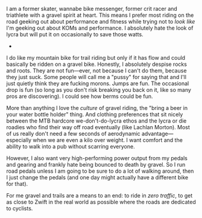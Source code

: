 I am a former skater, wannabe bike messenger,  former crit racer and triathlete with a gravel spirit at heart. This means I prefer most riding on the road geeking out about performance and fitness while trying not to *look like* I'm geeking out about KOMs and performance. I absolutely hate the look of lycra but will put it on occasionally to save those watts.

-

I do like my mountain bike for trail riding but only if it has flow and could basically be ridden on a gravel bike. Honestly, I absolutely despise rocks and roots. They are not fun—ever, not because I can't do them, because they just suck. Some people will call me a "pussy" for saying that and I'll just quietly think they are fucking morons. Jumps are fun. The occasional drop is fun (so long as you don't risk breaking you back on it, like so many pros are discovering). I could see how berms could be fun.

More than anything I love the *culture* of gravel riding, the "bring a beer in your water bottle holder" thing. And clothing preferences that sit nicely between the MTB hardcore we-don't-do-lycra ethos and the lycra or die roadies who find their way off road eventually (like Lachlan Morton). Most of us really don't need a few seconds of aerodynamic advantage—especially when we are even a kilo over weight. I want comfort and the ability to walk into a pub without scarring everyone. 

However, I also want very high-performing power output from my pedals and gearing and frankly hate being bounced to death by gravel. So I run road pedals unless I am going to be sure to do a lot of walking around, then I just change the pedals (and one day might actually have a different bike for that). 

For me gravel and trails are a means to an end: to ride in *zero traffic*, to get as close to Zwift in the real world as possible where the roads are dedicated to cyclists.